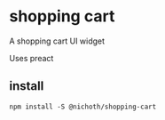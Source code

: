 # shopping cart

A shopping cart UI widget

Uses preact

## install

```
npm install -S @nichoth/shopping-cart
```

